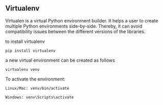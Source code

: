## Virtualenv

Virtualen is a virtual Python environment builder.
It helps a user to create multiple Python environments side-by-side.
Thereby, it can avoid compatibility issues between the different versions of the libraries.

to install virtualenv

    pip install virtualenv

a new virtual environment can be created as follows

    virtualenv venv

To activate the environment:

    Linux/Mac: venv/bin/activate

    Windows: venv\Scripts\activate

     